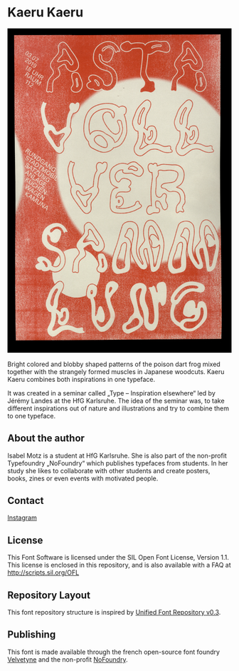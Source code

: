 # Kaeru Kaeru

![Image4](documentation/images/RisoPosterScan.png)

Bright colored and blobby shaped patterns of the poison dart frog mixed together with the strangely formed muscles in Japanese woodcuts. Kaeru Kaeru combines both inspirations in one typeface. 

It was created in a seminar called „Type – Inspiration elsewhere“ led by Jérémy Landes at the HfG Karlsruhe. The idea of the seminar was, to take different inspirations out of nature and illustrations and try to combine them to one typeface.

## About the author

Isabel Motz is a student at HfG Karlsruhe. She is also part of the non-profit Typefoundry „NoFoundry“ which publishes typefaces from students. In her study she likes to collaborate with other students and create posters, books, zines or even events with motivated people.

## Contact
[Instagram](https://www.instagram.com/isabellamotzarella/ "@isabellamotzarella")

## License

This Font Software is licensed under the SIL Open Font License, Version 1.1.
This license is enclosed in this repository, and is also available with a FAQ at
http://scripts.sil.org/OFL

## Repository Layout

This font repository structure is inspired by [Unified Font Repository v0.3](https://github.com/unified-font-repository/Unified-Font-Repository).

## Publishing

This font is made available through the french open-source font foundry [Velvetyne](http://velvetyne.fr/fonts/kaeru-kaeru) and the non-profit [NoFoundry](http://nofoundry.xyz/). 
